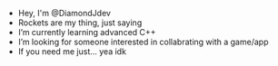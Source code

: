 - Hey, I'm @DiamondJdev
- Rockets are my thing, just saying 
- I’m currently learning advanced C++
- I’m looking for someone interested in collabrating with a game/app 
- If you need me just... yea idk

